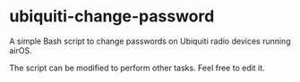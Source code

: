 # ubiquiti-change-password
A simple Bash script to change passwords on Ubiquiti radio devices running airOS.

The script can be modified to perform other tasks. Feel free to edit it.
